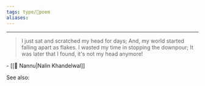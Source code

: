 ```yaml
---
tags: type/🎼poem
aliases: 
---
```


---
> I just sat and scratched my head for days;
  And, my world started falling apart as flakes.
  I wasted my time in stopping the downpour;
  It was later that I found, it's not my head anymore!

\- [[👤 Nannu|Nalin Khandelwal]]

See also:


